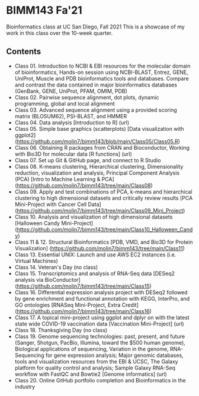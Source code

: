 # BIMM143 Fa'21
Bioinformatics class at UC San Diego, Fall 2021
This is a showcase of my work in this class over the 10-week quarter.

## Contents
- Class 01. Introduction to NCBI & EBI resources for the molecular domain of bioinformatics, Hands-on session using NCBI-BLAST, Entrez, GENE, UniProt, Muscle and PDB bioinformatics tools and databases. Compare and contrast the data contained in major bioinformatics databases (GenBank, GENE, UniProt, PFAM, OMIM, PDB)
- Class 02. Pairwise sequence alignment, dot plots, dynamic programming, global and local alignment
- Class 03. Advanced sequence alignment using a provided scoring matrix (BLOSUM62), PSI-BLAST, and HMMER
- Class 04. Data analysis [Introduction to R] (url)
- Class 05. Simple base graphics (scatterplots) [Data visualization with ggplot2] (https://github.com/molin7/bimm143/blob/main/Class05/Class05.R)
- Class 06. Obtaining R packages from CRAN and Bioconductor, Working with Bio3D for molecular data [R functions] (url)
- Class 07. Set up Git & GitHub page, and connect to R Studio
- Class 08. K-means clustering, Hierarchical clustering, Dimensionality reduction, visualization and analysis, Principal Component Analysis (PCA) [Intro to Machine Learning & PCA] (https://github.com/molin7/bimm143/tree/main/Class08)
- Class 09. Apply and test combinations of PCA, k-means and hierarchical clustering to high dimensional datasets and critically review results [PCA Mini-Project with Cancer Cell Data] (https://github.com/molin7/bimm143/tree/main/Class09_Mini_Project)
- Class 10. Analysis and visualization of high dimensional datasets [Halloween Candy Mini-Project] (https://github.com/molin7/bimm143/tree/main/Class10_Halloween_Candy)
- Class 11 & 12. Structural Bioinformatics [PDB, VMD, and Bio3D for Protein Visualization] (https://github.com/molin7/bimm143/tree/main/Class11)
- Class 13. Essential UNIX: Launch and use AWS EC2 instances (i.e. Virtual Machines)
- Class 14. Veteran's Day (no class)
- Class 15. Transcriptomics and analysis of RNA-Seq data [DESeq2 analysis via BioConductor] (https://github.com/molin7/bimm143/tree/main/Class15)
- Class 16. Differential expression analysis project with DESeq2 followed by gene enrichment and functional annotation with KEGG, InterPro, and GO ontologies [RNASeq Mini-Project, Extra Credit] (https://github.com/molin7/bimm143/tree/main/Class16)
- Class 17. A topical mini-project using ggplot and dplyr on with the latest state wide COVID-19 vaccination data [Vaccination Mini-Project] (url)
- Class 18. Thanksgiving Day (no class)
- Class 19. Genome sequencing technologies: past, present, and future (Sanger, Shotgun, PacBio, Illumina, toward the $500 human genome), Biological applications of sequencing, Variation in the genome, RNA-Sequencing for gene expression analysis; Major genomic databases, tools and visualization resources from the EBI & UCSC, The Galaxy platform for quality control and analysis; Sample Galaxy RNA-Seq workflow with FastQC and Bowtie2 [Genome informatics] (url)
- Class 20. Online GitHub portfolio completion and Bioinformatics in the industry
